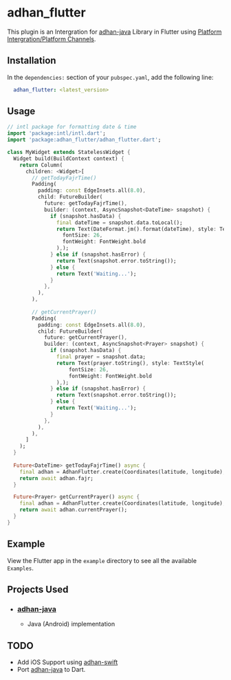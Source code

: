 # adhan_flutter

This plugin is an Intergration for [adhan-java](https://github.com/batoulapps/adhan-java) Library in Flutter using [Platform Intergration/Platform Channels](https://flutter.dev/docs/development/platform-integration/platform-channels).

## Installation

In the `dependencies:` section of your `pubspec.yaml`, add the following line:

```yaml
  adhan_flutter: <latest_version>
```

## Usage

```dart
// intl package for formatting date & time
import 'package:intl/intl.dart';
import 'package:adhan_flutter/adhan_flutter.dart';

class MyWidget extends StatelessWidget {
  Widget build(BuildContext context) {
    return Column(
      children: <Widget>[
        // getTodayFajrTime()
        Padding(
          padding: const EdgeInsets.all(8.0),
          child: FutureBuilder(
            future: getTodayFajrTime(),
            builder: (context, AsyncSnapshot<DateTime> snapshot) {
              if (snapshot.hasData) {
                final dateTime = snapshot.data.toLocal();
                return Text(DateFormat.jm().format(dateTime), style: TextStyle(
                  fontSize: 26,
                  fontWeight: FontWeight.bold
                ),);
              } else if (snapshot.hasError) {
                return Text(snapshot.error.toString());
              } else {
                return Text('Waiting...');
              }
            },
          ),
        ),
        
        // getCurrentPrayer()
        Padding(
          padding: const EdgeInsets.all(8.0),
          child: FutureBuilder(
            future: getCurrentPrayer(),
            builder: (context, AsyncSnapshot<Prayer> snapshot) {
              if (snapshot.hasData) {
                final prayer = snapshot.data;
                return Text(prayer.toString(), style: TextStyle(
                    fontSize: 26,
                    fontWeight: FontWeight.bold
                ),);
              } else if (snapshot.hasError) {
                return Text(snapshot.error.toString());
              } else {
                return Text('Waiting...');
              }
            },
          ),
        ),
      ]
    );
  }
  
  Future<DateTime> getTodayFajrTime() async {
    final adhan = AdhanFlutter.create(Coordinates(latitude, longitude), DateTime.now(), CalculationMethod.KARACHI);
    return await adhan.fajr;
  }

  Future<Prayer> getCurrentPrayer() async {
    final adhan = AdhanFlutter.create(Coordinates(latitude, longitude), DateTime.now(), CalculationMethod.KARACHI);
    return await adhan.currentPrayer();
  }
}
```

## Example

View the Flutter app in the `example` directory to see all the available `Examples`.

## Projects Used

- ### [adhan-java](https://github.com/batoulapps/adhan-java)
   - Java (Android) implementation
   
## TODO
- Add iOS Support using [adhan-swift](https://github.com/batoulapps/adhan-swift)
- Port [adhan-java](https://github.com/batoulapps/adhan-java) to Dart.
